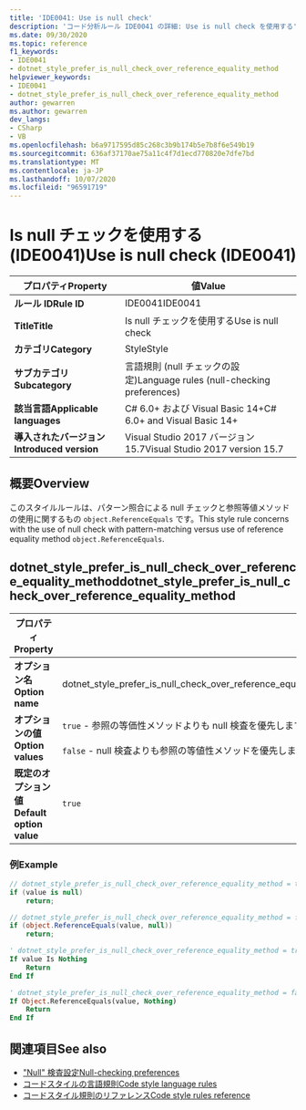 ```yaml
---
title: 'IDE0041: Use is null check'
description: 'コード分析ルール IDE0041 の詳細: Use is null check を使用する'
ms.date: 09/30/2020
ms.topic: reference
f1_keywords:
- IDE0041
- dotnet_style_prefer_is_null_check_over_reference_equality_method
helpviewer_keywords:
- IDE0041
- dotnet_style_prefer_is_null_check_over_reference_equality_method
author: gewarren
ms.author: gewarren
dev_langs:
- CSharp
- VB
ms.openlocfilehash: b6a9717595d85c268c3b9b174b5e7b8f6e549b19
ms.sourcegitcommit: 636af37170ae75a11c4f7d1ecd770820e7dfe7bd
ms.translationtype: MT
ms.contentlocale: ja-JP
ms.lasthandoff: 10/07/2020
ms.locfileid: "96591719"
---
```

# <a name="use-is-null-check-ide0041"></a><span data-ttu-id="2afe5-103">Is null チェックを使用する (IDE0041)</span><span class="sxs-lookup"><span data-stu-id="2afe5-103">Use is null check (IDE0041)</span></span>

|<span data-ttu-id="2afe5-104">プロパティ</span><span class="sxs-lookup"><span data-stu-id="2afe5-104">Property</span></span>|<span data-ttu-id="2afe5-105">値</span><span class="sxs-lookup"><span data-stu-id="2afe5-105">Value</span></span>|
|-|-|
| <span data-ttu-id="2afe5-106">**ルール ID**</span><span class="sxs-lookup"><span data-stu-id="2afe5-106">**Rule ID**</span></span> | <span data-ttu-id="2afe5-107">IDE0041</span><span class="sxs-lookup"><span data-stu-id="2afe5-107">IDE0041</span></span> |
| <span data-ttu-id="2afe5-108">**Title**</span><span class="sxs-lookup"><span data-stu-id="2afe5-108">**Title**</span></span> | <span data-ttu-id="2afe5-109">Is null チェックを使用する</span><span class="sxs-lookup"><span data-stu-id="2afe5-109">Use is null check</span></span> |
| <span data-ttu-id="2afe5-110">**カテゴリ**</span><span class="sxs-lookup"><span data-stu-id="2afe5-110">**Category**</span></span> | <span data-ttu-id="2afe5-111">Style</span><span class="sxs-lookup"><span data-stu-id="2afe5-111">Style</span></span> |
| <span data-ttu-id="2afe5-112">**サブカテゴリ**</span><span class="sxs-lookup"><span data-stu-id="2afe5-112">**Subcategory**</span></span> | <span data-ttu-id="2afe5-113">言語規則 (null チェックの設定)</span><span class="sxs-lookup"><span data-stu-id="2afe5-113">Language rules (null-checking preferences)</span></span> |
| <span data-ttu-id="2afe5-114">**該当言語**</span><span class="sxs-lookup"><span data-stu-id="2afe5-114">**Applicable languages**</span></span> | <span data-ttu-id="2afe5-115">C# 6.0+ および Visual Basic 14+</span><span class="sxs-lookup"><span data-stu-id="2afe5-115">C# 6.0+ and Visual Basic 14+</span></span> |
| <span data-ttu-id="2afe5-116">**導入されたバージョン**</span><span class="sxs-lookup"><span data-stu-id="2afe5-116">**Introduced version**</span></span> | <span data-ttu-id="2afe5-117">Visual Studio 2017 バージョン 15.7</span><span class="sxs-lookup"><span data-stu-id="2afe5-117">Visual Studio 2017 version 15.7</span></span> |

## <a name="overview"></a><span data-ttu-id="2afe5-118">概要</span><span class="sxs-lookup"><span data-stu-id="2afe5-118">Overview</span></span>

<span data-ttu-id="2afe5-119">このスタイルルールは、パターン照合による null チェックと参照等値メソッドの使用に関するもの `object.ReferenceEquals` です。</span><span class="sxs-lookup"><span data-stu-id="2afe5-119">This style rule concerns with the use of null check with pattern-matching versus use of reference equality method `object.ReferenceEquals`.</span></span>

## <a name="dotnet_style_prefer_is_null_check_over_reference_equality_method"></a><span data-ttu-id="2afe5-120">dotnet_style_prefer_is_null_check_over_reference_equality_method</span><span class="sxs-lookup"><span data-stu-id="2afe5-120">dotnet_style_prefer_is_null_check_over_reference_equality_method</span></span>

|<span data-ttu-id="2afe5-121">プロパティ</span><span class="sxs-lookup"><span data-stu-id="2afe5-121">Property</span></span>|<span data-ttu-id="2afe5-122">値</span><span class="sxs-lookup"><span data-stu-id="2afe5-122">Value</span></span>|
|-|-|
| <span data-ttu-id="2afe5-123">**オプション名**</span><span class="sxs-lookup"><span data-stu-id="2afe5-123">**Option name**</span></span> | <span data-ttu-id="2afe5-124">dotnet_style_prefer_is_null_check_over_reference_equality_method</span><span class="sxs-lookup"><span data-stu-id="2afe5-124">dotnet_style_prefer_is_null_check_over_reference_equality_method</span></span>
| <span data-ttu-id="2afe5-125">**オプションの値**</span><span class="sxs-lookup"><span data-stu-id="2afe5-125">**Option values**</span></span> | <span data-ttu-id="2afe5-126">`true` - 参照の等価性メソッドよりも null 検査を優先します</span><span class="sxs-lookup"><span data-stu-id="2afe5-126">`true` - Prefer is null check over reference equality method</span></span><br /><br /><span data-ttu-id="2afe5-127">`false` - null 検査よりも参照の等値性メソッドを優先します</span><span class="sxs-lookup"><span data-stu-id="2afe5-127">`false` - Prefer reference equality method over is null check</span></span> |
| <span data-ttu-id="2afe5-128">**既定のオプション値**</span><span class="sxs-lookup"><span data-stu-id="2afe5-128">**Default option value**</span></span> | `true` |

### <a name="example"></a><span data-ttu-id="2afe5-129">例</span><span class="sxs-lookup"><span data-stu-id="2afe5-129">Example</span></span>

```csharp
// dotnet_style_prefer_is_null_check_over_reference_equality_method = true
if (value is null)
    return;

// dotnet_style_prefer_is_null_check_over_reference_equality_method = false
if (object.ReferenceEquals(value, null))
    return;
```

```vb
' dotnet_style_prefer_is_null_check_over_reference_equality_method = true
If value Is Nothing
    Return
End If

' dotnet_style_prefer_is_null_check_over_reference_equality_method = false
If Object.ReferenceEquals(value, Nothing)
    Return
End If
```

## <a name="see-also"></a><span data-ttu-id="2afe5-130">関連項目</span><span class="sxs-lookup"><span data-stu-id="2afe5-130">See also</span></span>

- [<span data-ttu-id="2afe5-131">"Null" 検査設定</span><span class="sxs-lookup"><span data-stu-id="2afe5-131">Null-checking preferences</span></span>](null-checking-preferences.md)
- [<span data-ttu-id="2afe5-132">コードスタイルの言語規則</span><span class="sxs-lookup"><span data-stu-id="2afe5-132">Code style language rules</span></span>](language-rules.md)
- [<span data-ttu-id="2afe5-133">コードスタイル規則のリファレンス</span><span class="sxs-lookup"><span data-stu-id="2afe5-133">Code style rules reference</span></span>](index.md)

